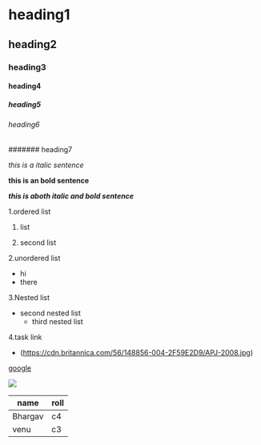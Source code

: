 # heading1
## heading2
### heading3
#### heading4
##### heading5
###### heading6
####### heading7

*this is a italic sentence*

**this is an bold sentence**

***this is aboth italic and bold sentence***
 
1.ordered list 

  1. list
 
  2. second list
 
 2.unordered list
 
 - hi
 - there

3.Nested list
  - second nested list
    - third nested list


 4.task link
 
 - (https://cdn.britannica.com/56/148856-004-2F59E2D9/APJ-2008.jpg)


 [google](www.google.com) 
 
 ![](https://images.hindustantimes.com/rf/image_size_630x354/HT/p2/2020/05/29/Pictures/_ec6504d4-a1a1-11ea-86ef-27b876091917.jpg)

name|roll
-|-
Bhargav|c4
venu|c3


